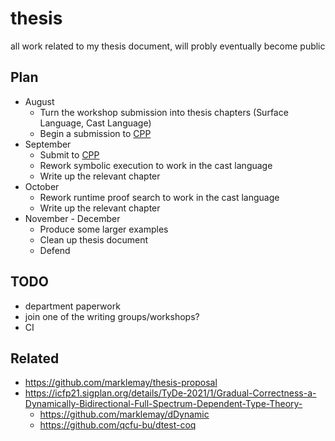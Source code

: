 # thesis
all work related to my thesis document, will probly eventually become public

## Plan
* August
  * Turn the workshop submission into thesis chapters (Surface Language, Cast Language)
  * Begin a submission to [CPP](https://popl22.sigplan.org/home/CPP-2022)
* September
  * Submit to [CPP](https://popl22.sigplan.org/home/CPP-2022)
  * Rework symbolic execution to work in the cast language
  * Write up the relevant chapter
* October
  * Rework runtime proof search to work in the cast language
  * Write up the relevant chapter
* November - December
  * Produce some larger examples
  * Clean up thesis document
  * Defend

## TODO
* department paperwork
* join one of the writing groups/workshops?
* CI

## Related
* https://github.com/marklemay/thesis-proposal
* https://icfp21.sigplan.org/details/TyDe-2021/1/Gradual-Correctness-a-Dynamically-Bidirectional-Full-Spectrum-Dependent-Type-Theory-
  * https://github.com/marklemay/dDynamic
  * https://github.com/qcfu-bu/dtest-coq

